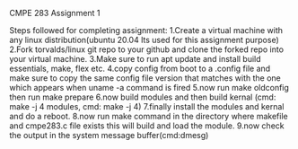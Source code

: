 CMPE 283 Assignment 1

Steps followed for completing assignment:
1.Create a virtual machine with any linux distribution(ubuntu 20.04 lts used for this assignment purpose)
2.Fork torvalds/linux git repo to your github and clone the forked repo into your virtual machine.
3.Make sure to run apt update and install build essentials, make, flex etc.
4.copy config from boot to a .config file and make sure to copy the same config file version that matches with the one which appears when uname -a command is fired
5.now run make oldconfig then run make prepare 
6.now build modules and then build kernal (cmd: make -j 4 modules, cmd: make -j 4)
7.finally install the modules and kernal and do a reboot.
8.now run make command in the directory where makefile and cmpe283.c file exists this will build and load the module.
9.now check the output in the system message buffer(cmd:dmesg)
